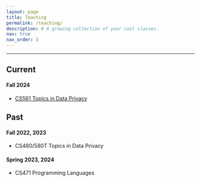 ```yaml
---
layout: page
title: Teaching
permalink: /teaching/
description: # A growing collection of your cool classes.
nav: true
nav_order: 3
---
```


<!-- pages/teaching.md -->

----
## Current
#### Fall 2024
* [CS561 Topics in Data Privacy]({{site.url}}/cs561)

## Past

#### Fall 2022, 2023
* CS480/580T Topics in Data Privacy

#### Spring 2023, 2024
<!-- * CS471 Programming Languages -->
* CS471 Programming Languages


